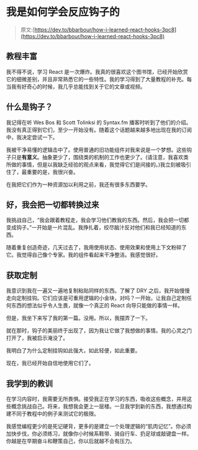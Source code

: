# 我是如何学会反应钩子的

> 原文:[https://dev.to/bbarbour/how-i-learned-react-hooks-3pc8](https://dev.to/bbarbour/how-i-learned-react-hooks-3pc8)

## [](#tutorials-aplenty)教程丰富

我不得不说，学习 React 是一次爆炸。我真的很喜欢这个图书馆，已经开始欣赏它的细微差别，并且非常熟悉它的一些特性。我的学习得到了大量教程的补充。每当我有好奇心的时候，我几乎总能找到关于它的文章或视频。

## [](#what-is-a-hook)什么是钩子？

我记得在听 Wes Bos 和 Scott Tolinksi 的 Syntax.fm 播客时听到了他们的介绍。我没有真正得到它们，至少一开始没有。随着这个话题越来越多地出现在我的订阅中，我决定尝试一下。

我被干净易懂的逻辑击中了。使用普通的旧功能组件对我来说是一个梦想。这些钩子只是**有意义**。抽象更少了，围绕类的机制的工作也更少了。(请注意，我喜欢类所做的事情，但是以我缺乏经验的观点来看，我觉得它们是间接的。)我立刻被吸引住了，最重要的是，我很兴奋。

在我把它们作为一种资源加以利用之前，我还有很多东西要学。

## [](#fine-ill-convert-everything)好，我会把一切都转换过来

我挑战自己，“我会跟着教程走，我会学习他们教我的东西。然后，我会把一切都变成钩子。”一开始是一片混乱。我挣扎着，绞尽脑汁反对他们和我已经知道的东西。

随着重复创造奇迹，几天过去了，我用使用状态、使用效果和使用上下文粉碎了它。我觉得自己像个专家。我的组件看起来干净整洁。我感觉很好。

## [](#getting-custom)获取定制

我意识到我在一遍又一遍地复制粘贴同样的东西。了解了 DRY 之后，我开始慢慢走向定制挂钩。它们应该是可重用逻辑的小金块，对吗？一开始，让我自己定制任何东西的想法似乎令人生畏，就像一个真正的 React 向导只能做的事情一样。

但是，我坐下来写了我的第一篇。没用。所以，我摆弄了一下。

就在那时，钩子的美丽终于出现了，因为我让它做了我想做的事情。我的心灵之门打开了，我被启示淹没了。

我明白了为什么定制挂钩如此强大，如此轻便，如此重要。

现在，我已经开始自信地使用它们了。

## [](#lesson-i-learned)我学到的教训

在学习内容时，我需要无所畏惧。接受我正在学习的东西，吸收这些概念，并用这些概念挑战自己。将来，我想我会更上一层楼。一旦我学到新的东西，我想通过构建不同于教程中的例子来测试它的极限。

我感觉编程更少的是死记硬背，更多的是建立一个处理逻辑的“肌肉记忆”。你必须加快步伐，你必须练习，就像你小时候系鞋带、骑自行车、扔足球或敲键盘一样。你越是在早期奋斗和鞭策自己，你以后就越不会有压力。